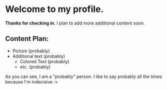 # Welcome to my profile.

**Thanks for checking in.**
I plan to add more additional content soon. 

## Content Plan:

* Picture (probably)
* Additional text (probably)
  * Colored Text (probably)
  * etc. (probably)
  
As you can see, I am a "probably" person. I like to say probably all the times because I'm indecisive :>
